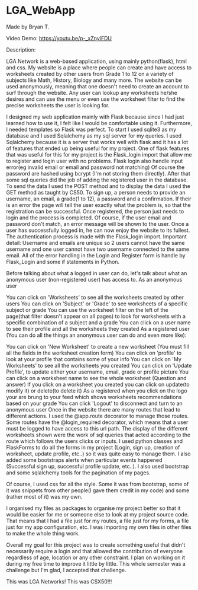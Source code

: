 # LGA_WebApp

Made by Bryan T.

Video Demo: https://youtu.be/p-_xZnylFDU

Description:

LGA Network is a web-based application, using mainly python(flask), html and css. My website is a place where people can create and have access to worksheets created by other users from Grade 1 to 12 on a variety of subjects like Math, History, Biology and many more. The website can be used anonymously, meaning that one doesn't need to create an account to surf through the website. Any user can lookup any worksheets he/she desires and can use the menu or even use the worksheet filter to find the precise worksheets the user is looking for.

I designed my web application mainly with Flask because since I had just learned how to use it, I felt like I would be comfortable using it. Furthermore, I needed templates so Flask was perfect. To start I used sqlite3 as my database and I used Sqlalchemy as my sql server for my queries. I used Sqlalchemy because it is a server that works well with flask and it has a lot of features that ended up being useful for my project. One of flask features that was useful for this for my project is the Flask_login import that allow me to register and login user with no problems. Flask login also handle input error(eg invalid email or email and password not matching) Of course the password are hashed using bcrypt (I'm not storing them directly). After that some sql queries did the job of adding the registered user in the database. To send the data I used the POST method and to display the data I used the GET method as taught by CS50. To sign up, a person needs to provide an username, an email, a grade(1 to 12), a password and a confirmation. If their is an error the page will tell the user exactly what the problem is, so that the registration can be successful. Once registered, the person just needs to login and the process is completed. Of course, if the user email and password don't match, an error message will be shown to the user. Once a user has successfully logged in, he can now enjoy the website to its fullest. The authentication process is made with the Flask_login import. Important detail: Username and emails are unique so 2 users cannot have the same username and one user cannot have two username connected to the same email. All of the error handling in the Login and Register form is handle by Flask_Login and some if statements in Python.

Before talking about what a logged in user can do, let's talk about what an anonymous user (non-registered user) has access to. As an anonymous user

You can click on 'Worksheets' to see all the worksheets created by other users
You can click on 'Subject' or 'Grade' to see worksheets of a specific subject or grade
You can use the worksheet filter on the left of the page(that filter doesn't appear on all pages) to look for worksheets with a specific combination of a subject and a grade
You can click on a user name to see their profile and all the worksheets they created
As a registered user (You can do all the things an anonymous user can do and even more like):

You can click on 'New Worksheet' to create a new worksheet (You must fill all the fields in the worksheet creation form)
You can click on 'profile' to look at your profile that contains some of your info
You can click on 'My Worksheets' to see all the worksheets you created
You can click on 'Update Profile', to update either your username, email, grade or profile picture
You can click on a worksheet name to see the whole worksheet (Question and answer)
If you click on a worksheet you created you can click on update(to modify it) or delete(to delete it)
As a registered when you click on the logo your are brung to your feed which shows worksheets recommendations based on your grade
You can click 'Logout' to disconnect and turn to an anonymous user
Once in the website there are many routes that lead to different actions. I used the @app.route decorator to manage those routes. Some routes have the @login_required decorator, which means that a user must be logged to have access to this url path. The display of the different worksheets shown were the work of sql queries that acted according to the route which follows the users clicks or inputs. I used python classes and FlaskForms to do all the forms in my project (Login, sign up, creation of worksheet, update profile, etc..) so it was quite easy to manage them. I also added some bootstraps alerts when particular events happened (Successful sign up, successful profile update, etc..). I also used bootstrap and some sqlalchemy tools for the pagination of my pages.

Of course, I used css for all the style. Some it was from bootstrap, some of it was snippets from other people(I gave them credit in my code) and some (rather most of it) was my own.

I organised my files as packages to organise my project better so that it would be easier for me or someone else to look at my project source code. That means that I had a file just for my routes, a file just for my forms, a file just for my app configuration, etc. I was importing my own files in other files to make the whole thing work.

Overall my goal for this project was to create something useful that didn't necessarily require a login and that allowed the contribution of everyone regardless of age, location or any other constraint. I plan on working on it during my free time to improve it little by little. This whole semester was a challenge but I'm glad, I accepted that challenge.

This was LGA Networks! This was CSX50!!!
